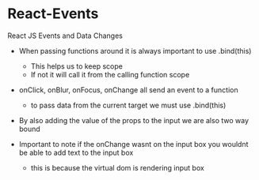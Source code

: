 # React-Events
React JS Events and Data Changes


* When passing functions around it is always important to use .bind(this)
    * This helps us to keep scope
    * If not it will call it from the calling function scope

* onClick, onBlur, onFocus, onChange all send an event to a function
    * to pass data from the current target we must use .bind(this)

* By also adding the value of the props to the input we are also two way bound

* Important to note if the onChange wasnt on the input box you wouldnt be able to add text to the input box
    * this is because the virtual dom is rendering input box
